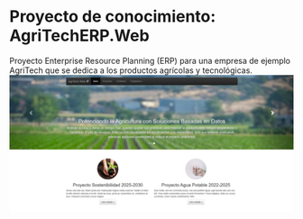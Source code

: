 # Proyecto de conocimiento: AgriTechERP.Web
 Proyecto Enterprise Resource Planning (ERP) para una empresa de ejemplo AgriTech que se dedica a los productos agrícolas y tecnológicas. 
<img src="AgriTechWeb.png" alt="Landing Page AgriTech"/>
